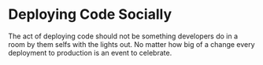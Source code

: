 Deploying Code Socially
======================

The act of deploying code should not be something developers do in a room by them selfs with the lights out. No matter how big of a change every deployment to production is an event to celebrate.
